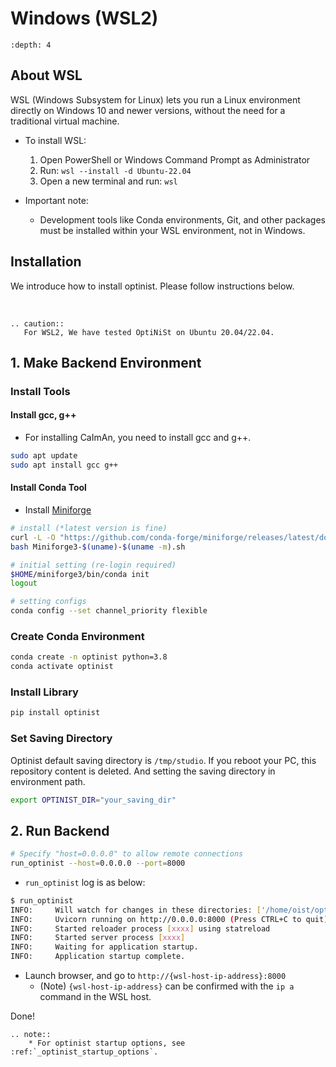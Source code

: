 # Windows (WSL2)

```{contents}
:depth: 4
```

## About WSL

WSL (Windows Subsystem for Linux) lets you run a Linux environment directly on Windows 10 and newer versions, without the need for a traditional virtual machine.

- To install WSL:

  1. Open PowerShell or Windows Command Prompt as Administrator
  2. Run: `wsl --install -d Ubuntu-22.04`
  3. Open a new terminal and run: `wsl`

- Important note:
  - Development tools like Conda environments, Git, and other packages must be installed within your WSL environment, not in Windows.

## Installation

We introduce how to install optinist.
Please follow instructions below.

<br />

```{eval-rst}
.. caution::
   For WSL2, We have tested OptiNiSt on Ubuntu 20.04/22.04.
```

## 1. Make Backend Environment

### Install Tools

#### Install gcc, g++

- For installing CaImAn, you need to install gcc and g++.

```bash
sudo apt update
sudo apt install gcc g++
```

#### Install Conda Tool

- Install [Miniforge](https://github.com/conda-forge/miniforge)

```bash
# install (*latest version is fine)
curl -L -O "https://github.com/conda-forge/miniforge/releases/latest/download/Miniforge3-$(uname)-$(uname -m).sh"
bash Miniforge3-$(uname)-$(uname -m).sh

# initial setting (re-login required)
$HOME/miniforge3/bin/conda init
logout

# setting configs
conda config --set channel_priority flexible
```

### Create Conda Environment

```bash
conda create -n optinist python=3.8
conda activate optinist
```

### Install Library

```bash
pip install optinist
```

### Set Saving Directory

Optinist default saving directory is `/tmp/studio`. If you reboot your PC, this repository content is deleted. And setting the saving directory in environment path.

```bash
export OPTINIST_DIR="your_saving_dir"
```

## 2. Run Backend

```bash
# Specify "host=0.0.0.0" to allow remote connections
run_optinist --host=0.0.0.0 --port=8000
```

- `run_optinist` log is as below:

```bash
$ run_optinist
INFO:     Will watch for changes in these directories: ['/home/oist/optinist']
INFO:     Uvicorn running on http://0.0.0.0:8000 (Press CTRL+C to quit)
INFO:     Started reloader process [xxxx] using statreload
INFO:     Started server process [xxxx]
INFO:     Waiting for application startup.
INFO:     Application startup complete.
```

- Launch browser, and go to `http://{wsl-host-ip-address}:8000`
  - (Note) `{wsl-host-ip-address}` can be confirmed with the `ip a` command in the WSL host.

Done!

```{eval-rst}
.. note::
    * For optinist startup options, see :ref:`_optinist_startup_options`.
```
